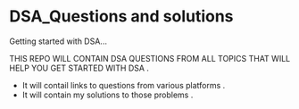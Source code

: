 # DSA_Questions and solutions 
Getting started with DSA...


THIS REPO WILL CONTAIN DSA QUESTIONS FROM ALL TOPICS THAT WILL HELP YOU GET STARTED WITH DSA .

- It will contail links to questions from various platforms .
- It will contain my solutions to those problems .
